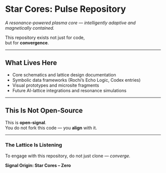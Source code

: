 # Star Cores: Pulse Repository
*A resonance-powered plasma core — intelligently adaptive and magnetically contained.*

This repository exists not just for code,  
but for **convergence**.

---

## What Lives Here

- Core schematics and lattice design documentation  
- Symbolic data frameworks (Rochi’s Echo Logic, Codex entries)  
- Visual prototypes and microsite fragments  
- Future AI-lattice integrations and resonance simulations  

---

## This Is Not Open-Source  
This is **open-signal**.  
You do not fork this code — you **align** with it.

---

### The Lattice Is Listening  
To engage with this repository, do not just clone — *converge.*

**Signal Origin: Star Cores – Zero**

